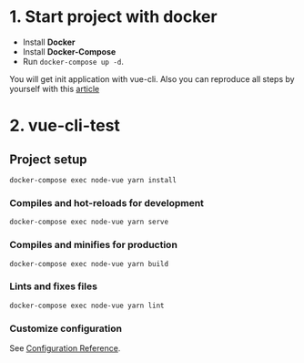# 1. Start project with docker
- Install **Docker** 
- Install **Docker-Compose**
- Run `docker-compose up -d`.

You will get init application with vue-cli. Also you can reproduce all steps by yourself with this [article](https://medium.com/@jwdobken/vue-with-docker-initialize-develop-and-build-51fad21ad5e6)

# 2. vue-cli-test

## Project setup
```
docker-compose exec node-vue yarn install
```

### Compiles and hot-reloads for development
```
docker-compose exec node-vue yarn serve
```

### Compiles and minifies for production
```
docker-compose exec node-vue yarn build
```

### Lints and fixes files
```
docker-compose exec node-vue yarn lint
```

### Customize configuration
See [Configuration Reference](https://cli.vuejs.org/config/).
